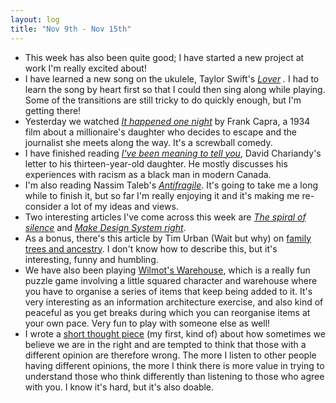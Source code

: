 ```yaml
---
layout: log
title: "Nov 9th - Nov 15th"
---
```

- This week has also been quite good; I have started a new project at work I'm really excited about!
- I have learned a new song on the ukulele, Taylor Swift's *[Lover](https://www.youtube.com/watch?v=NnNIb54ggGA) .* I had to learn the song by heart first so that I could then sing along while playing. Some of the transitions are still tricky to do quickly enough, but I'm getting there!
- Yesterday we watched *[It happened one night](https://en.wikipedia.org/wiki/It_Happened_One_Night)* by Frank Capra, a 1934 film about a millionaire's daughter who decides to escape and the journalist she meets along the way. It's a screwball comedy.
- I have finished reading [*I've been meaning to tell you*](https://www.goodreads.com/book/show/37487246-i-ve-been-meaning-to-tell-you), David Chariandy's letter to his thirteen-year-old daughter. He mostly discusses his experiences with racism as a black man in modern Canada.
- I'm also reading Nassim Taleb's *[Antifragile](https://www.goodreads.com/book/show/13530973-antifragile)*. It's going to take me a long while to finish it, but so far I'm really enjoying it and it's making me re-consider a lot of my ideas and views.
- Two interesting articles I've come across this week are [*The spiral of silence*](https://fs.blog/2020/09/spiral-of-silence/) and [*Make Design System right*](https://blog.plantapp.io/post/make-design-system-right).
- As a bonus, there's this article by Tim Urban (Wait but why) on [family trees and ancestry](https://waitbutwhy.com/2014/01/your-family-past-present-and-future.html). I don't know how to describe this, but it's interesting, funny and humbling.
- We have also been playing [Wilmot's Warehouse](https://store.steampowered.com/app/839870/Wilmots_Warehouse/), which is a really fun puzzle game involving a little squared character and warehouse where you have to organise a series of items that keep being added to it. It's very interesting as an information architecture exercise, and also kind of peaceful as you get breaks during which you can reorganise items at your own pace. Very fun to play with someone else as well!
- I wrote a [short thought piece](https://irenealegre.com/thoughts-1) (my first, kind of) about how sometimes we believe we are in the right and are tempted to think that those with a different opinion are therefore wrong. The more I listen to other people having different opinions, the more I think there is more value in trying to understand those who think differently than listening to those who agree with you. I know it's hard, but it's also doable.
